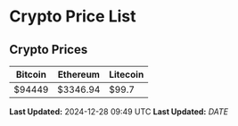 # Crypto Price List

## Crypto Prices
| Bitcoin | Ethereum | Litecoin |
| ------- | -------- | -------- |
| $94449 | $3346.94 | $99.7 |
**Last Updated:** 2024-12-28 09:49 UTC
**Last Updated:** $DATE$
